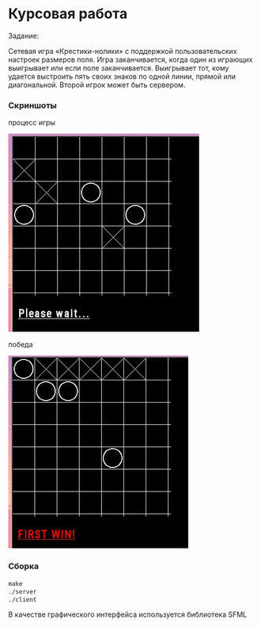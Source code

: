 # Курсовая работа

Задание:

Сетевая игра «Крестики-нолики» с поддержкой пользовательских настроек размеров поля. Игра заканчивается, когда один из играющих выигрывает или если поле заканчивается. Выигрывает тот, кому удается выстроить пять своих знаков по одной линии, прямой или диагональной. Второй игрок может быть сервером.

### Скриншоты

процесс игры

![](https://raw.githubusercontent.com/Arinarina/TickTackToe/master/screenshots/screen.jpg)

победа

![](https://raw.githubusercontent.com/Arinarina/TickTackToe/master/screenshots/winner.jpg)

### Сборка
```
make
./server
./client
```

В качестве графического интерфейса используется библиотека SFML